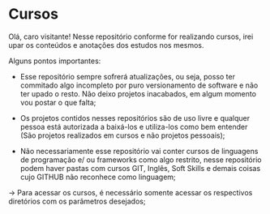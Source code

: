 # Cursos
Olá, caro visitante! Nesse repositório conforme for realizando cursos, irei upar os conteúdos e anotações dos estudos nos mesmos.

<div allign = "center">
    Alguns pontos importantes:
</div>

- Esse repositório sempre sofrerá atualizações, ou seja, posso ter commitado algo incompleto por puro versionamento de software e não ter upado o resto. Não deixo projetos inacabados, em algum momento vou postar o que falta;

- Os projetos contidos nesses repositórios são de uso livre e qualquer pessoa está autorizada a baixá-los e utiliza-los como bem entender (São projetos realizados em cursos e não projetos pessoais);

- Não necessariamente esse repositório vai conter cursos de linguagens de programação e/ ou frameworks como algo restrito, nesse repositório podem haver pastas com cursos GIT, Inglês, Soft Skills e demais coisas cujo GITHUB não reconhece como linguagem; 

-> Para acessar os cursos, é necessário somente acessar os respectivos diretórios com os parâmetros desejados;